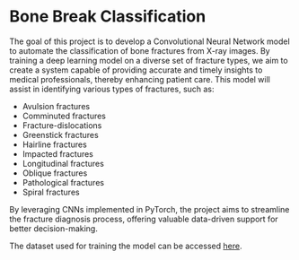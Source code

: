 # Bone Break Classification

The goal of this project is to develop a Convolutional Neural Network model to automate the classification of bone fractures from X-ray images. By training a deep learning model on a diverse set of fracture types, we aim to create a system capable of providing accurate and timely insights to medical professionals, thereby enhancing patient care. This model will assist in identifying various types of fractures, such as:

- Avulsion fractures
- Comminuted fractures
- Fracture-dislocations
- Greenstick fractures
- Hairline fractures
- Impacted fractures
- Longitudinal fractures
- Oblique fractures
- Pathological fractures
- Spiral fractures

By leveraging CNNs implemented in PyTorch, the project aims to streamline the fracture diagnosis process, offering valuable data-driven support for better decision-making.

The dataset used for training the model can be accessed [here](https://www.kaggle.com/datasets/pkdarabi/bone-break-classification-image-dataset/data).
